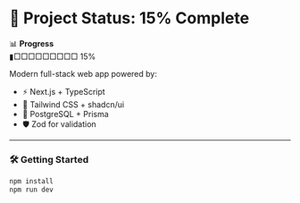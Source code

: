 # 🚧 Project Status: 15% Complete

📊 **Progress**  
▮□□□□□□□□□ 15%

Modern full-stack web app powered by:

- ⚡ Next.js + TypeScript  
- 🎨 Tailwind CSS + shadcn/ui  
- 🐘 PostgreSQL + Prisma  
- 🛡️ Zod for validation  

---

### 🛠 Getting Started

```bash
npm install
npm run dev
